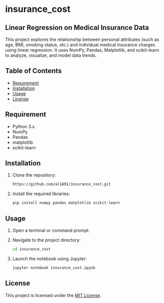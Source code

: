 # insurance_cost

## Linear Regression on Medical Insurance Data

This project explores the relationship between personal attributes (such as age, BMI, smoking status, etc.) and individual medical insurance charges using linear regression.
It uses NumPy, Pandas, Matplotlib, and scikit-learn to analyze, visualize, and model data trends.


## Table of Contents
- [Requirement](#requirement)
- [Installation](#installation)
- [Usage](#usage)
- [License](#license)

## Requirement
- Python 3.x
- NumPy
- Pandas
- matplotlib
- scikit-learn


## Installation
1. Clone the repository:

   ```bash
   https://github.com/al1A91/insurance_cost.git

2. Install the required libraries:
   ```bash
   pip install numpy pandas matplotlib scikit-learn

## Usage
1. Open a terminal or command prompt.

2. Navigate to the project directory:
   ```bash
   cd insurance_cost

4. Launch the notebook using Jupyter:
   ```bash
   jupyter notebook insurance_cost.ipynb
   

## License

This project is licensed under the [MIT License](./LICENSE).
